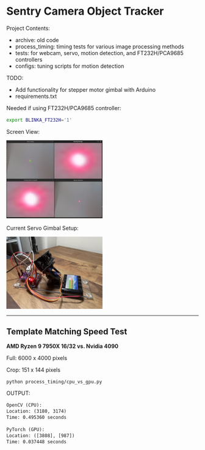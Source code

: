 # Sentry Camera Object Tracker

Project Contents:
- archive: old code
- process_timing: timing tests for various image processing methods
- tests: for webcam, servo, motion detection, and FT232H/PCA9685 controllers
- configs: tuning scripts for motion detection

TODO:
- Add functionality for stepper motor gimbal with Arduino
- requirements.txt

Needed if using FT232H/PCA9685 controller:
```bash
export BLINKA_FT232H='1'
```
Screen View:

<img src="images/sentry_object_tracker.png" width="50%" height="50%">

Current Servo Gimbal Setup:

<img src="images/servo_setup.jpg" width="50%" height="50%">

---
## Template Matching Speed Test

**AMD Ryzen 9 7950X 16/32 vs. Nvidia 4090**

Full: 6000 x 4000 pixels

Crop: 151 x 144 pixels

```
python process_timing/cpu_vs_gpu.py
```

OUTPUT:
```
OpenCV (CPU):
Location: (3180, 3174)
Time: 0.495360 seconds

PyTorch (GPU):
Location: ([3808], [987])
Time: 0.037448 seconds
```